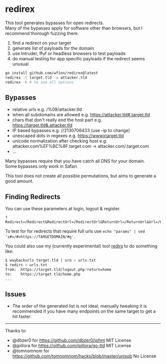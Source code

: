 # redirex

This tool generates bypasses for open redirects.  
Many of the bypasses apply for software other than browsers, but I recommend thorough fuzzing there.

1) find a redirect on your target
2) generate list of payloads for the domain
3) use Intruder, ffuf or headless browsers to test payloads
4) do manual testing for app specific payloads if the redirect seems unusual

```sh
go install github.com/wfinn/redirex@latest
redirex -t target.tld -a attacker.tld
redirex -h # to see all options
```

## Bypasses

- relative urls e.g. /%09/attacker.tld
- when all subdomains are allowed e.g. https://attacker.tld#.target.tld
- chars that don't really end the host part e.g. https://target.tld&.attacker.tld
- IP based bypasses e.g. //2130706433 (use -ip to change)
- unescaped dots in regexes e.g. https://wwwxtarget.tld
- unicode normalization after checking host e.g. attacker.com%EF%BC%8F.target.com -> attacker.com/.target.com
- ...

Many bypasses require that you have catch all DNS for your domain.  
Some bypasses only work in Safari.

This tool does not create all possible permutations, but aims to generate a good amount.

## Finding Redirects

You can use these parameters at login, logout & register.

```
?Redirect=/Redirect&RedirectUrl=/RedirectUrl&ReturnUrl=/ReturnUrl&Url=/Url&action=/action&action_url=/action_url&backurl=/backurl&burl=/burl&callback_url=/callback_url&checkout_url=/checkout_url&clickurl=/clickurl&continue=/continue&data=/data&dest=/dest&destination=/destination&desturl=/desturl&ext=/ext&forward=/forward&forward_url=/forward_url&go=/go&goto=/goto&image_url=/image_url&jump=/jump&jump_url=/jump_url&link=/link&linkAddress=/linkAddress&location=/location&login=/login&logout=/logout&next=/next&origin=/origin&originUrl=/originUrl&page=/page&pic=/pic&q=/q&qurl=/qurl&recurl=/recurl&redir=/redir&redirect=/redirect&redirect_uri=/redirect_uri&redirect_url=/redirect_url&request=/request&return=/return&returnTo=/returnTo&return_path=/return_path&return_to=/return_to&rit_url=/rit_url&rurl=/rurl&service=/service&sp_url=/sp_url&src=/src&success=/success&target=/target&u=/u&u1=/u1&uri=/uri&url=/url&view=/view
```

To test for for redirects that require full urls use `echo "params" | sed 's#=/#=https://TARGETDOMAIN/#g'`.

You could also use my (currently experimental) tool [redirs](https://github.com/wfinn/stuff/tree/master/redirs) to do something like:
```sh
$ waybackurls target.tld | uro > urls.txt
$ redirs < urls.txt
from:  https://target.tld/logout.php?return=home
to:    https://target.tld/home.php
...
```

## Issues

- The order of the generated list is not ideal, manually tweaking it is recommended if you have many endpoints on the same target to get a hit faster.

---

Thanks to:
- @dbzer0 for https://github.com/dbzer0/ipfmt MIT License
- @jpillora for https://github.com/jpillora/go-tld MIT License
- @tomnomnom for https://github.com/tomnomnom/hacks/blob/master/unisub No License
